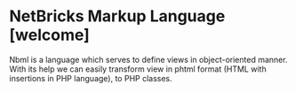 # NetBricks Markup Language [welcome]

Nbml is a language which serves to define views in object-oriented manner. With its help we can easily transform view in phtml format (HTML with insertions in PHP language), to PHP classes.

